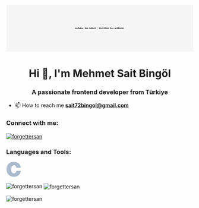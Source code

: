 ![MasterHead](https://github.com/ForGetterSan/assets-/blob/main/mehmet-banner-light.png)
<h1 align="center">Hi 👋, I'm Mehmet Sait Bingöl</h1>
<h3 align="center">A passionate frontend developer from Türkiye</h3>

- 📫 How to reach me **sait72bingol@gmail.com**

<h3 align="left">Connect with me:</h3>
<p align="left">
<a href="https://www.youtube.com/c/forgettersan" target="blank"><img align="center" src="https://raw.githubusercontent.com/rahuldkjain/github-profile-readme-generator/master/src/images/icons/Social/youtube.svg" alt="forgettersan" height="30" width="40" /></a>
</p>

<h3 align="left">Languages and Tools:</h3>
<p align="left"> <a href="https://www.cprogramming.com/" target="_blank" rel="noreferrer"> <img src="https://raw.githubusercontent.com/devicons/devicon/master/icons/c/c-original.svg" alt="c" width="40" height="40"/> </a> </p>

<p><img align="left" src="https://github-readme-stats.vercel.app/api/top-langs?username=forgettersan&show_icons=true&locale=en&layout=compact" alt="forgettersan" /></p>

<p>&nbsp;<img align="center" src="https://github-readme-stats.vercel.app/api?username=forgettersan&show_icons=true&locale=en" alt="forgettersan" /></p>

<p><img align="center" src="https://github-readme-streak-stats.herokuapp.com/?user=forgettersan&" alt="forgettersan" /></p>


